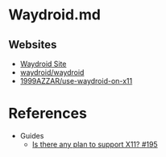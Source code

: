 # Waydroid.md

## Websites

* [Waydroid Site](https://waydro.id/)
* [waydroid/waydroid](https://github.com/waydroid/waydroid)
* [1999AZZAR/use-waydroid-on-x11](https://github.com/1999AZZAR/use-waydroid-on-x11)

# References

* Guides
  * [Is there any plan to support X11? #195](https://github.com/waydroid/waydroid/issues/195)
